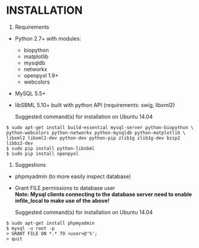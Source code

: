 # INSTALLATION
1. Requirements  
  * Python 2.7+ with modules:
     - biopython
     - matplotlib
     - mysqldb
     - networkx 
     - openpyxl 1.9+
     - webcolors
  * MySQL 5.5+
  * libSBML 5.10+ built with python API (requirements: swig, libxml2)
   
    Suggested command(s) for installation on Ubuntu 14.04
  ```shell
  $ sudo apt-get install build-essential mysql-server python-biopython \
  python-webcolors python-networkx python-mysqldb python-matplotlib \
  libxml2 libxml2-dev python-dev python-pip zlib1g zlib1g-dev bzip2 libbz2-dev
  $ sudo pip install python-libsbml
  $ sudo pip install openpyxl
  ```

1. Suggestions
  * phpmyadmin (to more easily inspect database)
  * Grant FILE permissions to database user  
    **Note: Mysql clients connecting to the database server need to enable infile_local to make use of the above!**

    Suggested command(s) for installation on Ubuntu 14.04
  ```shell
  $ sudo apt-get install phpmyadmin
  $ mysql -u root -p
  > GRANT FILE ON *.* TO <user>@'%';
  > quit
  ```
